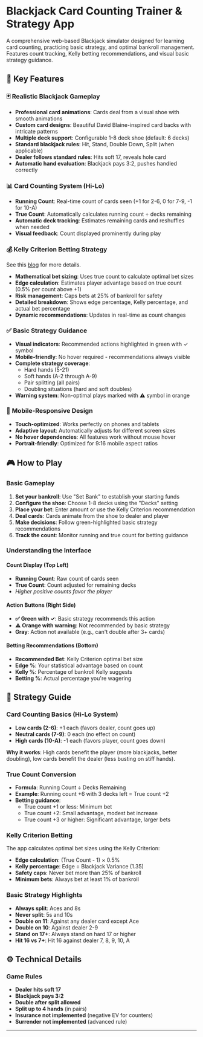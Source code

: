
# Blackjack Card Counting Trainer & Strategy App

A comprehensive web-based Blackjack simulator designed for learning card counting, practicing basic strategy, and optimal bankroll management. Features count tracking, Kelly betting recommendations, and visual basic strategy guidance.

## 🎯 Key Features

### 🃏 **Realistic Blackjack Gameplay**
- **Professional card animations**: Cards deal from a visual shoe with smooth animations
- **Custom card designs**: Beautiful David Blaine-inspired card backs with intricate patterns
- **Multiple deck support**: Configurable 1-8 deck shoe (default: 6 decks)
- **Standard blackjack rules**: Hit, Stand, Double Down, Split (when applicable)
- **Dealer follows standard rules**: Hits soft 17, reveals hole card
- **Automatic hand evaluation**: Blackjack pays 3:2, pushes handled correctly

### 📊 **Card Counting System (Hi-Lo)**
- **Running Count**: Real-time count of cards seen (+1 for 2-6, 0 for 7-9, -1 for 10-A)
- **True Count**: Automatically calculates running count ÷ decks remaining
- **Automatic deck tracking**: Estimates remaining cards and reshuffles when needed
- **Visual feedback**: Count displayed prominently during play

### 💰 **Kelly Criterion Betting Strategy**
See this [blog](https://blog.jonathanpchen.com/2019-07-04/kelly/) for more details.
- **Mathematical bet sizing**: Uses true count to calculate optimal bet sizes
- **Edge calculation**: Estimates player advantage based on true count (0.5% per count above +1)
- **Risk management**: Caps bets at 25% of bankroll for safety
- **Detailed breakdown**: Shows edge percentage, Kelly percentage, and actual bet percentage
- **Dynamic recommendations**: Updates in real-time as count changes

### ✅ **Basic Strategy Guidance**
- **Visual indicators**: Recommended actions highlighted in green with ✓ symbol
- **Mobile-friendly**: No hover required - recommendations always visible
- **Complete strategy coverage**: 
  - Hard hands (5-21)
  - Soft hands (A-2 through A-9)
  - Pair splitting (all pairs)
  - Doubling situations (hard and soft doubles)
- **Warning system**: Non-optimal plays marked with ⚠️ symbol in orange

### 📱 **Mobile-Responsive Design**
- **Touch-optimized**: Works perfectly on phones and tablets
- **Adaptive layout**: Automatically adjusts for different screen sizes
- **No hover dependencies**: All features work without mouse hover
- **Portrait-friendly**: Optimized for 9:16 mobile aspect ratios

## 🎮 How to Play

### **Basic Gameplay**
1. **Set your bankroll**: Use "Set Bank" to establish your starting funds
2. **Configure the shoe**: Choose 1-8 decks using the "Decks" setting
3. **Place your bet**: Enter amount or use the Kelly Criterion recommendation
4. **Deal cards**: Cards animate from the shoe to dealer and player
5. **Make decisions**: Follow green-highlighted basic strategy recommendations
6. **Track the count**: Monitor running and true count for betting guidance

### **Understanding the Interface**

#### **Count Display (Top Left)**
- **Running Count**: Raw count of cards seen
- **True Count**: Count adjusted for remaining decks
- *Higher positive counts favor the player*

#### **Action Buttons (Right Side)**
- **✅ Green with ✓**: Basic strategy recommends this action
- **⚠️ Orange with warning**: Not recommended by basic strategy
- **Gray**: Action not available (e.g., can't double after 3+ cards)

#### **Betting Recommendations (Bottom)**
- **Recommended Bet**: Kelly Criterion optimal bet size
- **Edge %**: Your statistical advantage based on count
- **Kelly %**: Percentage of bankroll Kelly suggests
- **Betting %**: Actual percentage you're wagering

## 🧠 Strategy Guide

### **Card Counting Basics (Hi-Lo System)**
- **Low cards (2-6)**: +1 each (favors dealer, count goes up)
- **Neutral cards (7-9)**: 0 each (no effect on count)
- **High cards (10-A)**: -1 each (favors player, count goes down)

**Why it works**: High cards benefit the player (more blackjacks, better doubling), low cards benefit the dealer (less busting on stiff hands).

### **True Count Conversion**
- **Formula**: Running Count ÷ Decks Remaining
- **Example**: Running count +6 with 3 decks left = True count +2
- **Betting guidance**: 
  - True count +1 or less: Minimum bet
  - True count +2: Small advantage, modest bet increase
  - True count +3 or higher: Significant advantage, larger bets

### **Kelly Criterion Betting**
The app calculates optimal bet sizes using the Kelly Criterion:
- **Edge calculation**: (True Count - 1) × 0.5%
- **Kelly percentage**: Edge ÷ Blackjack Variance (1.35)
- **Safety caps**: Never bet more than 25% of bankroll
- **Minimum bets**: Always bet at least 1% of bankroll

### **Basic Strategy Highlights**
- **Always split**: Aces and 8s
- **Never split**: 5s and 10s
- **Double on 11**: Against any dealer card except Ace
- **Double on 10**: Against dealer 2-9
- **Stand on 17+**: Always stand on hard 17 or higher
- **Hit 16 vs 7+**: Hit 16 against dealer 7, 8, 9, 10, A

## ⚙️ Technical Details

### **Game Rules**
- **Dealer hits soft 17**
- **Blackjack pays 3:2**
- **Double after split allowed**
- **Split up to 4 hands** (in pairs)
- **Insurance not implemented** (negative EV for counters)
- **Surrender not implemented** (advanced rule)

---

